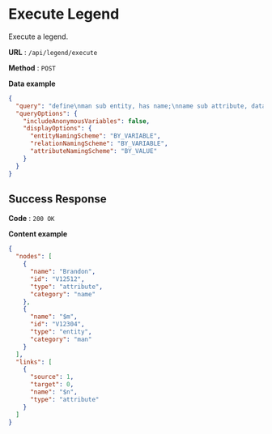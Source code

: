 # Execute Legend

Execute a legend.

**URL** : `/api/legend/execute`

**Method** : `POST`

**Data example**

```json
{
  "query": "define\nman sub entity, has name;\nname sub attribute, datatype string;\n\ninsert\n$m isa man, has name \"Brandon\";\n\nmatch\n$m isa man, has name $n;\nget;",
  "queryOptions": {
    "includeAnonymousVariables": false,
    "displayOptions": {
      "entityNamingScheme": "BY_VARIABLE",
      "relationNamingScheme": "BY_VARIABLE",
      "attributeNamingScheme": "BY_VALUE"
    }
  }
}
```

## Success Response

**Code** : `200 OK`

**Content example**

```json
{
  "nodes": [
    {
      "name": "Brandon",
      "id": "V12512",
      "type": "attribute",
      "category": "name"
    },
    {
      "name": "$m",
      "id": "V12304",
      "type": "entity",
      "category": "man"
    }
  ],
  "links": [
    {
      "source": 1,
      "target": 0,
      "name": "$n",
      "type": "attribute"
    }
  ]
}
```
